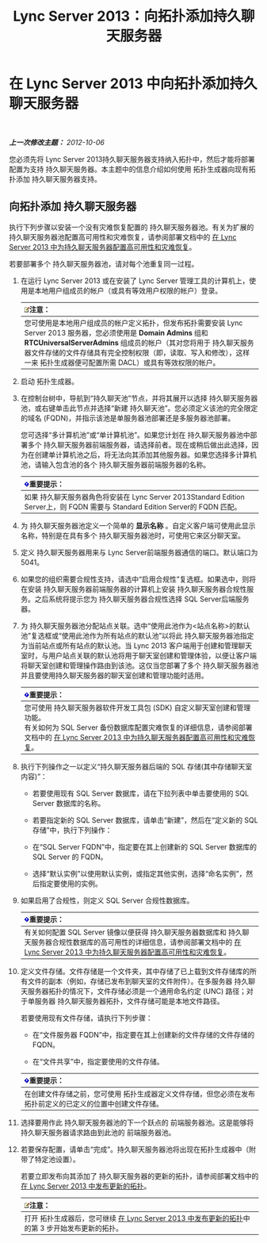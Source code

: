 ﻿---
title: Lync Server 2013：向拓扑添加持久聊天服务器
TOCTitle: 向拓扑添加持久聊天服务器
ms:assetid: 8389b307-8c17-4e45-b3b5-5dc9fcfc2ffb
ms:mtpsurl: https://technet.microsoft.com/zh-cn/library/JJ205049(v=OCS.15)
ms:contentKeyID: 49313442
ms.date: 05/19/2016
mtps_version: v=OCS.15
ms.translationtype: HT
---

# 在 Lync Server 2013 中向拓扑添加持久聊天服务器

 

_**上一次修改主题：** 2012-10-06_

您必须先将 Lync Server 2013持久聊天服务器支持纳入拓扑中，然后才能将部署配置为支持 持久聊天服务器。本主题中的信息介绍如何使用 拓扑生成器向现有拓扑添加 持久聊天服务器支持。

## 向拓扑添加 持久聊天服务器

执行下列步骤以安装一个没有灾难恢复配置的 持久聊天服务器池。有关为扩展的 持久聊天服务器池配置高可用性和灾难恢复，请参阅部署文档中的 [在 Lync Server 2013 中为持久聊天服务器配置高可用性和灾难恢复](lync-server-2013-configuring-persistent-chat-server-for-high-availability-and-disaster-recovery.md)。

若要部署多个 持久聊天服务器池，请对每个池重复同一过程。

1.  在运行 Lync Server 2013 或在安装了 Lync Server 管理工具的计算机上，使用是本地用户组成员的帐户（或具有等效用户权限的帐户）登录。
    
    <table>
    <thead>
    <tr class="header">
    <th><img src="images/Dn783119.note(OCS.15).gif" title="note" alt="note" />注意：</th>
    </tr>
    </thead>
    <tbody>
    <tr class="odd">
    <td>您可使用是本地用户组成员的帐户定义拓扑，但发布拓扑需要安装 Lync Server 2013 服务器，您必须使用是 <strong>Domain Admins</strong> 组和 <strong>RTCUniversalServerAdmins</strong> 组成员的帐户（其对您将用于 持久聊天服务器文件存储的文件存储具有完全控制权限（即，读取、写入和修改），这样一来 拓扑生成器便可配置所需 DACL）或具有等效权限的帐户。</td>
    </tr>
    </tbody>
    </table>


2.  启动 拓扑生成器。

3.  在控制台树中，导航到“持久聊天池”节点，并将其展开以选择 持久聊天服务器池，或右键单击此节点并选择“新建 持久聊天池”。您必须定义该池的完全限定的域名 (FQDN)，并指示该池是单服务器池部署还是多服务器池部署。
    
    您可选择“多计算机池”或“单计算机池”。如果您计划在 持久聊天服务器池中部署多个 持久聊天服务器前端服务器，请选择前者。现在或稍后做出此选择，因为在创建单计算机池之后，将无法向其添加其他服务器。如果您选择多计算机池，请输入包含池的各个 持久聊天服务器前端服务器的名称。
    
    <table>
    <thead>
    <tr class="header">
    <th><img src="images/Gg398794.important(OCS.15).gif" title="important" alt="important" />重要提示：</th>
    </tr>
    </thead>
    <tbody>
    <tr class="odd">
    <td>如果 持久聊天服务器角色将安装在 Lync Server 2013Standard Edition Server上，则 FQDN 需要与 Standard Edition Server的 FQDN 匹配。</td>
    </tr>
    </tbody>
    </table>


4.  为 持久聊天服务器池定义一个简单的 **显示名称** 。自定义客户端可使用此显示名称，特别是在具有多个 持久聊天服务器池时，可使用它来区分聊天室。

5.  定义 持久聊天服务器用来与 Lync Server前端服务器通信的端口。默认端口为 5041。

6.  如果您的组织需要合规性支持，请选中“启用合规性”复选框。如果选中，则将在安装 持久聊天服务器前端服务器的计算机上安装 持久聊天服务器合规性服务。之后系统将提示您为 持久聊天服务器合规性选择 SQL Server后端服务器。

7.  为 持久聊天服务器池分配站点关联。选中“使用此池作为\<站点名称\>的默认池”复选框或“使用此池作为所有站点的默认池”以将此 持久聊天服务器池指定为当前站点或所有站点的默认池。当 Lync 2013 客户端用于创建和管理聊天室时，与用户站点关联的默认池将用于聊天室创建和管理体验，以便让客户端将聊天室创建和管理操作路由到该池。这仅当您部署了多个 持久聊天服务器池并且要使用持久聊天服务器的聊天室创建和管理功能时适用。
    
    <table>
    <thead>
    <tr class="header">
    <th><img src="images/Gg398794.important(OCS.15).gif" title="important" alt="important" />重要提示：</th>
    </tr>
    </thead>
    <tbody>
    <tr class="odd">
    <td>您可使用 持久聊天服务器软件开发工具包 (SDK) 自定义聊天室创建和管理功能。<br />
    有关如何为 SQL Server 备份数据库配置灾难恢复的详细信息，请参阅部署文档中的 <a href="lync-server-2013-configuring-persistent-chat-server-for-high-availability-and-disaster-recovery.md">在 Lync Server 2013 中为持久聊天服务器配置高可用性和灾难恢复</a>。</td>
    </tr>
    </tbody>
    </table>


8.  执行下列操作之一以定义“持久聊天服务器后端的 SQL 存储(其中存储聊天室内容)”：
    
      - 若要使用现有 SQL Server 数据库，请在下拉列表中单击要使用的 SQL Server 数据库的名称。
    
      - 若要指定新的 SQL Server 数据库，请单击“新建”，然后在“定义新的 SQL 存储”中，执行下列操作：
    
    <!-- end list -->
    
      - 在“SQL Server FQDN”中，指定要在其上创建新的 SQL Server 数据库的 SQL Server 的 FQDN。
    
      - 选择“默认实例”以使用默认实例，或指定其他实例，选择“命名实例”，然后指定要使用的实例。

9.  如果启用了合规性，则定义 SQL Server 合规性数据库。
    
    <table>
    <thead>
    <tr class="header">
    <th><img src="images/Gg398794.important(OCS.15).gif" title="important" alt="important" />重要提示：</th>
    </tr>
    </thead>
    <tbody>
    <tr class="odd">
    <td>有关如何配置 SQL Server 镜像以便获得 持久聊天服务器数据库和 持久聊天服务器合规性数据库的高可用性的详细信息，请参阅部署文档中的 <a href="lync-server-2013-configuring-persistent-chat-server-for-high-availability-and-disaster-recovery.md">在 Lync Server 2013 中为持久聊天服务器配置高可用性和灾难恢复</a>。</td>
    </tr>
    </tbody>
    </table>


10. 定义文件存储。文件存储是一个文件夹，其中存储了已上载到文件存储库的所有文件的副本（例如，存储已发布到聊天室的文件附件）。在多服务器 持久聊天服务器拓扑的情况下，文件存储必须是一个通用命名约定 (UNC) 路径；对于单服务器 持久聊天服务器拓扑，文件存储可能是本地文件路径。
    
    若要使用现有文件存储，请执行下列步骤：
    
      - 在“文件服务器 FQDN”中，指定要在其上创建新的文件存储的文件存储的 FQDN。
    
      - 在“文件共享”中，指定要使用的文件存储。
    
    <table>
    <thead>
    <tr class="header">
    <th><img src="images/Gg398794.important(OCS.15).gif" title="important" alt="important" />重要提示：</th>
    </tr>
    </thead>
    <tbody>
    <tr class="odd">
    <td>在创建文件存储之前，您可使用 拓扑生成器定义文件存储，但您必须在发布拓扑前定义的已定义的位置中创建文件存储。</td>
    </tr>
    </tbody>
    </table>


11. 选择要用作此 持久聊天服务器池的下一个跃点的 前端服务器池。这是能够将 持久聊天服务器请求路由到此池的 前端服务器池。

12. 若要保存配置，请单击“完成”。持久聊天服务器池将出现在拓扑生成器中（附带了特定池设置）。
    
    若要立即发布向其添加了 持久聊天服务器的更新的拓扑，请参阅部署文档中的 [在 Lync Server 2013 中发布更新的拓扑](lync-server-2013-publish-the-updated-topology.md)。
    
    <table>
    <thead>
    <tr class="header">
    <th><img src="images/Dn783119.note(OCS.15).gif" title="note" alt="note" />注意：</th>
    </tr>
    </thead>
    <tbody>
    <tr class="odd">
    <td>打开 拓扑生成器后，您可继续 <a href="lync-server-2013-publish-the-updated-topology.md">在 Lync Server 2013 中发布更新的拓扑</a>中的第 3 步开始发布更新的拓扑。</td>
    </tr>
    </tbody>
    </table>

